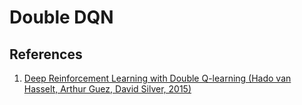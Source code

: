 # Double DQN


## References

<ol>
<li><a href="https://arxiv.org/abs/1509.06461">Deep Reinforcement Learning with Double Q-learning (Hado van Hasselt, Arthur Guez, David Silver, 2015)</a></li>
</ol>
